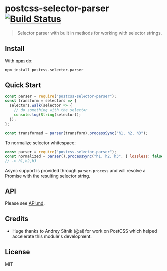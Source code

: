 # postcss-selector-parser [![Build Status](https://travis-ci.org/postcss/postcss-selector-parser.svg?branch=master)](https://travis-ci.org/postcss/postcss-selector-parser)

> Selector parser with built in methods for working with selector strings.

## Install

With [npm](https://npmjs.com/package/postcss-selector-parser) do:

```
npm install postcss-selector-parser
```

## Quick Start

```js
const parser = require("postcss-selector-parser");
const transform = selectors => {
  selectors.walk(selector => {
    // do something with the selector
    console.log(String(selector));
  });
};

const transformed = parser(transform).processSync("h1, h2, h3");
```

To normalize selector whitespace:

```js
const parser = require("postcss-selector-parser");
const normalized = parser().processSync("h1, h2, h3", { lossless: false });
// -> h1,h2,h3
```

Async support is provided through `parser.process` and will resolve a Promise
with the resulting selector string.

## API

Please see [API.md](API.md).

## Credits

- Huge thanks to Andrey Sitnik (@ai) for work on PostCSS which helped
  accelerate this module's development.

## License

MIT
